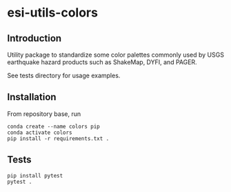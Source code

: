 # esi-utils-colors

## Introduction

Utility package to standardize some color palettes commonly used by USGS earthquake
hazard products such as ShakeMap, DYFI, and PAGER. 

See tests directory for usage examples.

## Installation

From repository base, run
```
conda create --name colors pip
conda activate colors
pip install -r requirements.txt .
```

## Tests

```
pip install pytest
pytest .
```